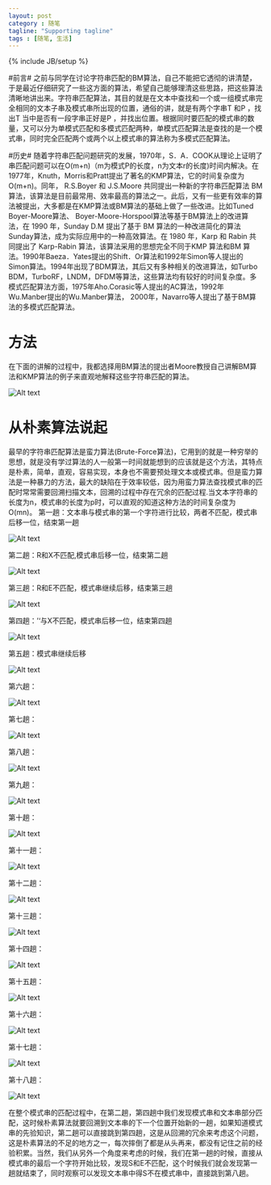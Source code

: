 ```yaml
---
layout: post
category : 随笔
tagline: "Supporting tagline"
tags : [随笔, 生活]
---
```

{% include JB/setup %}

#前言#
之前与同学在讨论字符串匹配的BM算法，自己不能把它透彻的讲清楚，于是最近仔细研究了一些这方面的算法，希望自己能够理清这些思路，把这些算法清晰地讲出来。字符串匹配算法，其目的就是在文本中查找和一个或一组模式串完全相同的文本子串及模式串所出现的位置，通俗的讲，就是有两个字串T 和P ，找出T 当中是否有一段字串正好是P ，并找出位置。根据同时要匹配的模式串的数量，又可以分为单模式匹配和多模式匹配两种，单模式匹配算法是查找的是一个模式串，同时完全匹配两个或两个以上模式串的算法称为多模式匹配算法。

#历史#
随着字符串匹配问题研究的发展，1970年，S．A．COOK从理论上证明了串匹配问题可以在O(m+n)（m为模式P的长度，n为文本r的长度)时间内解决。在1977年，Knuth，Morris和Pratt提出了著名的KMP算法，它的时间复杂度为O(m+n)。同年， R.S.Boyer 和 J.S.Moore 共同提出一种新的字符串匹配算法 BM 算法，该算法是目前最常用、效率最高的算法之一。此后，又有一些更有效率的算法被提出，大多都是在KMP算法或BM算法的基础上做了一些改进。比如Tuned Boyer-Moore算法、 Boyer-Moore-Horspool算法等基于BM算法上的改进算法，在 1990 年，Sunday D.M 提出了基于 BM 算法的一种改进简化的算法Sunday算法，成为实际应用中的一种高效算法。在 1980 年，Karp 和 Rabin 共同提出了 Karp-Rabin 算法，该算法采用的思想完全不同于KMP 算法和BM 算法。1990年Baeza．Yates提出的Shift．Or算法和1992年Simon等人提出的Simon算法。1994年出现了BDM算法，其后又有多种相关的改进算法，如Turbo BDM，TurboRF，LNDM，DFDM等算法，这些算法均有较好的时间复杂度。多模式匹配算法方面，1975年Aho.Corasic等人提出的AC算法，1992年Wu.Manber提出的Wu.Manber算法， 2000年，Navarro等人提出了基于BM算法的多模式匹配算法。

# 方法 #
在下面的讲解的过程中，我都选择用BM算法的提出者Moore教授自己讲解BM算法和KMP算法的例子来直观地解释这些字符串匹配的算法。

![Alt text](D:\Dev\GitHub\image\stringmatch1.png)
# 从朴素算法说起 #
最早的字符串匹配算法是蛮力算法(Brute-Force算法)，它用到的就是一种穷举的思想，就是没有学过算法的人一般第一时间就能想到的应该就是这个方法，其特点是朴素，简单，直观，容易实现，本身也不需要预处理文本或模式串。但是蛮力算法是一种暴力的方法，最大的缺陷在于效率较低，因为用蛮力算法查找模式串的匹配时常常需要回溯扫描文本，回溯的过程中存在冗余的匹配过程.当文本字符串的长度为n，模式串的长度为p时，可以直观的知道这种方法的时间复杂度为O(mn)。
第一趟：文本串与模式串的第一个字符进行比较，两者不匹配，模式串后移一位，结束第一趟

![Alt text](D:\Dev\GitHub\image\stringmatch2.png)

第二趟：R和X不匹配,模式串后移一位，结束第二趟

![Alt text](D:\Dev\GitHub\image\stringmatch3.png)

第三趟：R和E不匹配，模式串继续后移，结束第三趟

![Alt text](D:\Dev\GitHub\image\stringmatch4.png)

第四趟：’‘与X不匹配，模式串后移一位，结束第四趟

![Alt text](D:\Dev\GitHub\image\stringmatch5.png)

第五趟：模式串继续后移

![Alt text](D:\Dev\GitHub\image\stringmatch6.png)

第六趟：

![Alt text](D:\Dev\GitHub\image\stringmatch7.png)

第七趟：

![Alt text](D:\Dev\GitHub\image\stringmatch8.png)

第八趟：

![Alt text](D:\Dev\GitHub\image\stringmatch9.png)

第九趟：

![Alt text](D:\Dev\GitHub\image\stringmatch10.png)

第十趟：

![Alt text](D:\Dev\GitHub\image\stringmatch11.png)

第十一趟：

![Alt text](D:\Dev\GitHub\image\stringmatch12.png)

第十二趟：

![Alt text](D:\Dev\GitHub\image\stringmatch13.png)

第十三趟：

![Alt text](D:\Dev\GitHub\image\stringmatch14.png)

第十四趟：

![Alt text](D:\Dev\GitHub\image\stringmatch15.png)

第十五趟：

![Alt text](D:\Dev\GitHub\image\stringmatch16.png)

第十六趟：

![Alt text](D:\Dev\GitHub\image\stringmatch17.png)

第十七趟：

![Alt text](D:\Dev\GitHub\image\stringmatch18.png)

第十八趟：

![Alt text](D:\Dev\GitHub\image\stringmatch19.png)

在整个模式串的匹配过程中，在第二趟，第四趟中我们发现模式串和文本串部分匹配，这时候朴素算法就要回溯到文本串的下一个位置开始新的一趟，如果知道模式串的先验知识，第二趟可以直接跳到第四趟，这是从回溯的冗余来考虑这个问题，这是朴素算法的不足的地方之一，每次摔倒了都是从头再来，都没有记住之前的经验积累。当然，我们从另外一个角度来考虑的时候，我们在第一趟的时候，直接从模式串的最后一个字符开始比较，发现S和E不匹配，这个时候我们就会发现第一趟就结束了，同时观察可以发现文本串中得S不在模式串中，直接跳到第八趟。